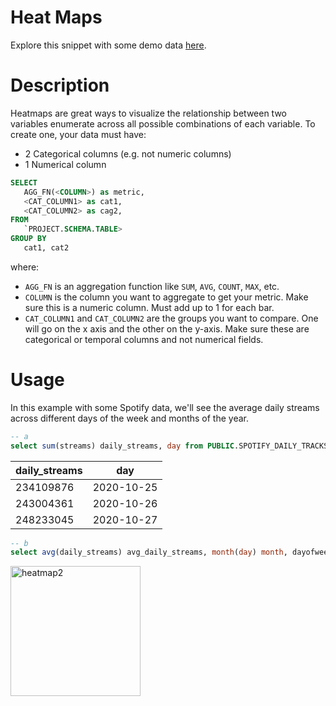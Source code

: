 # Heat Maps
Explore this snippet with some demo data [here](https://count.co/n/Gw3T9qTRRe7?vm=e).


# Description
Heatmaps are great ways to visualize the relationship between two variables enumerate across all possible combinations of each variable. To create one, your data must have: 
- 2 Categorical columns (e.g. not numeric columns)
- 1 Numerical column

```sql
SELECT 
   AGG_FN(<COLUMN>) as metric,
   <CAT_COLUMN1> as cat1,
   <CAT_COLUMN2> as cag2,
FROM 
   `PROJECT.SCHEMA.TABLE>
GROUP BY
   cat1, cat2
```
where: 
- `AGG_FN` is an aggregation function like `SUM`, `AVG`, `COUNT`, `MAX`, etc.
- `COLUMN` is the column you want to aggregate to get your metric. Make sure this is a numeric column. Must add up to 1 for each bar.
- `CAT_COLUMN1` and `CAT_COLUMN2` are the groups you want to compare. One will go on the x axis and the other on the y-axis. Make sure these are categorical or temporal columns and not numerical fields. 
# Usage
In this example with some Spotify data, we'll see the average daily streams across different days of the week and months of the year. 

```sql
-- a
select sum(streams) daily_streams, day from PUBLIC.SPOTIFY_DAILY_TRACKS group by day
```
|daily_streams|day|
|------------|---|
|234109876| 2020-10-25|
|243004361| 2020-10-26|
|248233045| 2020-10-27|
```sql
-- b
select avg(daily_streams) avg_daily_streams, month(day) month, dayofweek(day) day_of_week from "a" group by day_of_week, month
```
<img width="208" alt="heatmap2" src="https://user-images.githubusercontent.com/42146708/124854690-92559680-df5c-11eb-9ba6-6baeac3c1bd0.png">
